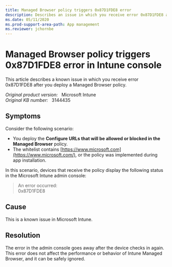 ```yaml
---
title: Managed Browser policy triggers 0x87D1FDE8 error
description: Describes an issue in which you receive error 0x87D1FDE8 after you deploy a Managed Browser policy.
ms.date: 05/11/2020
ms.prod-support-area-path: App management
ms.reviewer: jchornbe
---
```

# Managed Browser policy triggers 0x87D1FDE8 error in Intune console

This article describes a known issue in which you receive error 0x87D1FDE8 after you deploy a Managed Browser policy.

_Original product version:_ &nbsp; Microsoft Intune  
_Original KB number:_ &nbsp; 3144435

## Symptoms

Consider the following scenario:

- You deploy the **Configure URLs that will be allowed or blocked in the Managed Browser** policy.
- The whitelist contains [https://www.microsoft.com](https://www.microsoft.com/), or the policy was implemented during app installation.

In this scenario, devices that receive the policy display the following status in the Microsoft Intune admin console:

> An error occurred:  
> 0x87D1FDE8

## Cause

This is a known issue in Microsoft Intune.

## Resolution

The error in the admin console goes away after the device checks in again. This error does not affect the performance or behavior of Intune Managed Browser, and it can be safely ignored.
